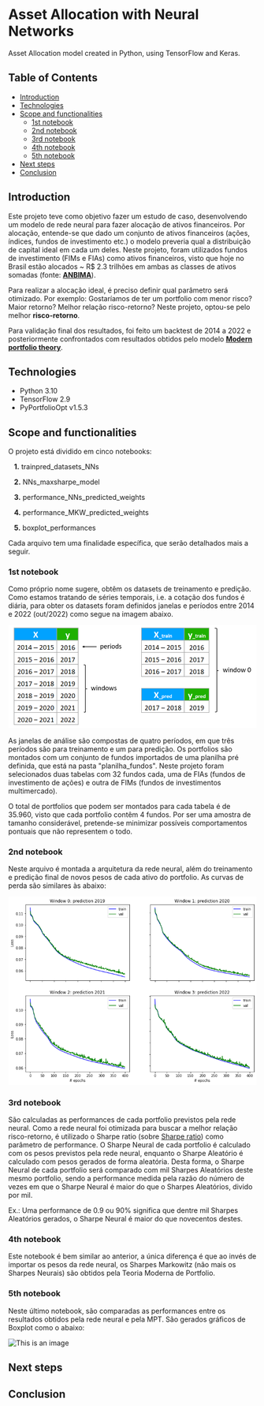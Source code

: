 # Asset Allocation with Neural Networks

Asset Allocation model created in Python, using TensorFlow and Keras.


## Table of Contents

* [Introduction](#introduction)
* [Technologies](#technologies)
* [Scope and functionalities](#scope-and-functionalities)
    * [1st notebook](#1st-notebook)
    * [2nd notebook](#2nd-notebook)
    * [3rd notebook](#3rd-notebook)
    * [4th notebook](#4th-notebook)
    * [5th notebook](#5th-notebook)
* [Next steps](#next-steps)
* [Conclusion](#conclusion)


## Introduction

Este projeto teve como objetivo fazer um estudo de caso, desenvolvendo um modelo de rede neural para fazer alocação de ativos financeiros. Por alocação, entende-se que dado um conjunto de ativos financeiros (ações, índices, fundos de investimento etc.) o modelo preveria qual a distribuição de capital ideal em cada um deles. Neste projeto, foram utilizados fundos de investimento (FIMs e FIAs) como ativos financeiros, visto que hoje no Brasil estão alocados ~ R$ 2.3 trilhões em ambas as classes de ativos somadas (fonte: **[ANBIMA](https://www.anbima.com.br/pt_br/informar/estatisticas/fundos-de-investimento/fi-consolidado-diario.htm)**).

Para realizar a alocação ideal, é preciso definir qual parâmetro será otimizado. Por exemplo: Gostaríamos de ter um portfolio com menor risco? Maior retorno? Melhor relação risco-retorno? Neste projeto, optou-se pelo melhor **risco-retorno**.

Para validação final dos resultados, foi feito um backtest de 2014 a 2022 e posteriormente confrontados com resultados obtidos pelo modelo **[Modern portfolio theory](https://en.wikipedia.org/wiki/Modern_portfolio_theory)**.
 
 
## Technologies

* Python 3.10
* TensorFlow 2.9
* PyPortfolioOpt v1.5.3


## Scope and functionalities

O projeto está dividido em cinco notebooks:

&nbsp;&nbsp;&nbsp;**1.**  trainpred_datasets_NNs

&nbsp;&nbsp;&nbsp;**2.**  NNs_maxsharpe_model

&nbsp;&nbsp;&nbsp;**3.** performance_NNs_predicted_weights

&nbsp;&nbsp;&nbsp;**4.** performance_MKW_predicted_weights

&nbsp;&nbsp;&nbsp;**5.** boxplot_performances

Cada arquivo tem uma finalidade específica, que serão detalhados mais a seguir.


### 1st notebook

Como próprio nome sugere, obtêm os datasets de treinamento e predição. Como estamos tratando de séries temporais, i.e. a cotação dos fundos é diária, para obter os datasets foram definidos janelas e períodos entre 2014 e 2022 (out/2022) como segue na imagem abaixo.

![This is an image](/media/windows_table.PNG)

As janelas de análise são compostas de quatro períodos, em que três períodos são para treinamento e um para predição. Os portfolios são montados com um conjunto de fundos importados de uma planilha pré definida, que está na pasta "planilha_fundos". Neste projeto foram selecionados duas tabelas com 32 fundos cada, uma de FIAs (fundos de investimento de ações) e outra de FIMs (fundos de investimentos multimercado).

O total de portfolios que podem ser montados para cada tabela é de 35.960, visto que cada portfolio contêm 4 fundos. Por ser uma amostra de tamanho considerável, pretende-se minimizar possíveis comportamentos pontuais que não representem o todo.

### 2nd notebook

Neste arquivo é montada a arquitetura da rede neural, além do treinamento e predição final de novos pesos de cada ativo do portfolio. As curvas de perda são similares às abaixo:

![This is an image](/media/loss_curve.png)


### 3rd notebook

São calculadas as performances de cada portfolio previstos pela rede neural. Como a rede neural foi otimizada para buscar a melhor relação risco-retorno, é utilizado o Sharpe ratio (sobre [Sharpe ratio](https://web.stanford.edu/~wfsharpe/art/sr/sr.htm)) como parâmetro de performance. O Sharpe Neural de cada portfolio é calculado com os pesos previstos pela rede neural, enquanto o Sharpe Aleatório é calculado com pesos gerados de forma aleatória. Desta forma, o Sharpe Neural de cada portfolio será comparado com mil Sharpes Aleatórios deste mesmo portfolio, sendo a performance medida pela razão do número de vezes em que o Sharpe Neural é maior do que o Sharpes Aleatórios, divido por mil.

Ex.: Uma performance de 0.9 ou 90% significa que dentre mil Sharpes Aleatórios gerados, o Sharpe Neural é maior do que novecentos destes.

### 4th notebook

Este notebook é bem similar ao anterior, a única diferença é que ao invés de importar os pesos da rede neural, os Sharpes Markowitz (não mais os Sharpes Neurais) são obtidos pela Teoria Moderna de Portfolio.

### 5th notebook

Neste último notebook, são comparadas as performances entre os resultados obtidos pela rede neural e pela MPT. São gerados gráficos de Boxplot como o abaixo:


![This is an image](/media/boxplot.PNG)


## Next steps



## Conclusion


